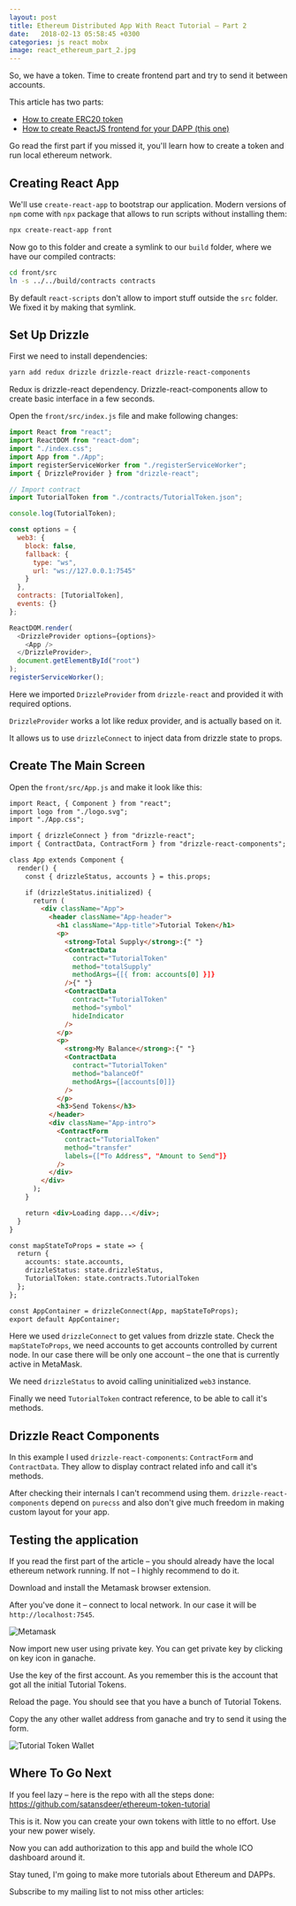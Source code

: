 ```yaml
---
layout: post
title: Ethereum Distributed App With React Tutorial – Part 2
date:   2018-02-13 05:58:45 +0300
categories: js react mobx
image: react_ethereum_part_2.jpg
---
```


So, we have a token. Time to create frontend part and try to send it between accounts.

This article has two parts:

* [How to create ERC20 token](/posts/ethereum-react-dapp-tutorial)
* [How to create ReactJS frontend for your DAPP (this one)](#)

Go read the first part if you missed it, you'll learn how to create a token and run local ethereum network.

## Creating React App

We'll use `create-react-app` to bootstrap our application. Modern versions of `npm` come with `npx` package that allows to run scripts without installing them:

```sh
npx create-react-app front
```

Now go to this folder and create a symlink to our `build` folder, where we have our compiled contracts:

```sh
cd front/src
ln -s ../../build/contracts contracts
```

By default `react-scripts` don't allow to import stuff outside the `src` folder. We fixed it by making that symlink.

## Set Up Drizzle

First we need to install dependencies:

```sh
yarn add redux drizzle drizzle-react drizzle-react-components
```

Redux is drizzle-react dependency. Drizzle-react-components allow to create basic interface in a few seconds.

Open the `front/src/index.js` file and make following changes:

```js
import React from "react";
import ReactDOM from "react-dom";
import "./index.css";
import App from "./App";
import registerServiceWorker from "./registerServiceWorker";
import { DrizzleProvider } from "drizzle-react";

// Import contract
import TutorialToken from "./contracts/TutorialToken.json";

console.log(TutorialToken);

const options = {
  web3: {
    block: false,
    fallback: {
      type: "ws",
      url: "ws://127.0.0.1:7545"
    }
  },
  contracts: [TutorialToken],
  events: {}
};

ReactDOM.render(
  <DrizzleProvider options={options}>
    <App />
  </DrizzleProvider>,
  document.getElementById("root")
);
registerServiceWorker();
```

Here we imported `DrizzleProvider` from `drizzle-react` and provided it with required options.

`DrizzleProvider` works a lot like redux provider, and is actually based on it.

It allows us to use `drizzleConnect` to inject data from drizzle state to props.

## Create The Main Screen

Open the `front/src/App.js` and make it look like this:

```html
import React, { Component } from "react";
import logo from "./logo.svg";
import "./App.css";

import { drizzleConnect } from "drizzle-react";
import { ContractData, ContractForm } from "drizzle-react-components";

class App extends Component {
  render() {
    const { drizzleStatus, accounts } = this.props;

    if (drizzleStatus.initialized) {
      return (
        <div className="App">
          <header className="App-header">
            <h1 className="App-title">Tutorial Token</h1>
            <p>
              <strong>Total Supply</strong>:{" "}
              <ContractData
                contract="TutorialToken"
                method="totalSupply"
                methodArgs={[{ from: accounts[0] }]}
              />{" "}
              <ContractData
                contract="TutorialToken"
                method="symbol"
                hideIndicator
              />
            </p>
            <p>
              <strong>My Balance</strong>:{" "}
              <ContractData
                contract="TutorialToken"
                method="balanceOf"
                methodArgs={[accounts[0]]}
              />
            </p>
            <h3>Send Tokens</h3>
          </header>
          <div className="App-intro">
            <ContractForm
              contract="TutorialToken"
              method="transfer"
              labels={["To Address", "Amount to Send"]}
            />
          </div>
        </div>
      );
    }

    return <div>Loading dapp...</div>;
  }
}

const mapStateToProps = state => {
  return {
    accounts: state.accounts,
    drizzleStatus: state.drizzleStatus,
    TutorialToken: state.contracts.TutorialToken
  };
};

const AppContainer = drizzleConnect(App, mapStateToProps);
export default AppContainer;
```

Here we used `drizzleConnect` to get values from drizzle state. Check the `mapStateToProps`, we need accounts to get accounts controlled by current node. In our case there will be only one account – the one that is currently active in MetaMask.

We need `drizzleStatus` to avoid calling uninitialized `web3` instance.

Finally we need `TutorialToken` contract reference, to be able to call it's methods.

## Drizzle React Components

In this example I used `drizzle-react-components`: `ContractForm` and `ContractData`. They allow to display contract related info and call it's methods.

After checking their internals I can't recommend using them. `drizzle-react-components` depend on `purecss` and also don't give much freedom in making custom layout for your app.

## Testing the application

If you read the first part of the article – you should already have the local ethereum network running. If not – I highly recommend to do it.

Download and install the Metamask browser extension.

After you've done it – connect to local network. In our case it will be `http://localhost:7545`.

![Metamask](/assets/images/metamask_1.png)

Now import new user using private key. You can get private key by clicking on key icon in ganache.

Use the key of the first account. As you remember this is the account that got all the initial Tutorial Tokens.

Reload the page. You should see that you have a bunch of Tutorial Tokens.
 
Copy the any other wallet address from ganache and try to send it using the form.

![Tutorial Token Wallet](/assets/images/tutorial_token_wallet.png)

## Where To Go Next

If you feel lazy – here is the repo with all the steps done: https://github.com/satansdeer/ethereum-token-tutorial

This is it. Now you can create your own tokens with little to no effort. Use your new power wisely.

Now you can add authorization to this app and build the whole ICO dashboard around it.

Stay tuned, I'm going to make more tutorials about Ethereum and DAPPs.

Subscribe to my mailing list to not miss other articles:
<p>
  <div id="root"></div>
  <script type="text/javascript" src="/assets/javascripts/bundle.js" charset="utf-8"></script>
</p>
